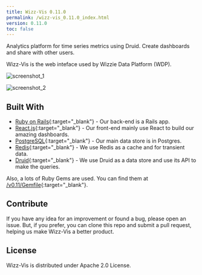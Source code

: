 ```yaml
---
title: Wizz-Vis 0.11.0
permalink: /wizz-vis_0.11.0_index.html
version: 0.11.0
toc: false
---
```


Analytics platform for time series metrics using Druid. Create dashboards and share with other users.

Wizz-Vis is the web inteface used by Wizzie Data Platform (WDP).

![screenshot_1](https://user-images.githubusercontent.com/748159/45296104-43175f00-b501-11e8-961b-c9d3b6b589bf.png)

![screenshot_2](https://user-images.githubusercontent.com/748159/45296126-562a2f00-b501-11e8-9bb7-0353401a5784.png)

## Built With
- [Ruby on Rails](https://github.com/rails/rails){:target="_blank"} - Our back-end is a Rails app.
- [React.js](https://reactjs.org/){:target="_blank"} - Our front-end mainly use React to build our amazing dashboards.
- [PostgreSQL](http://www.postgresql.org/){:target="_blank"} - Our main data store is in Postgres.
- [Redis](http://redis.io/){:target="_blank"} - We use Redis as a cache and for transient data.
- [Druid](http://druid.io/){:target="_blank"} - We use Druid as a data store and use its API to make the queries.

Also, a lots of Ruby Gems are used. You can find them at [/v0.11/Gemfile](https://github.com/wizzie-io/wizz-vis/blob/v0.11/Gemfile){:target="_blank"}.

## Contribute
If you have any idea for an improvement or found a bug, please open an issue. But, if you prefer, you can clone this repo and submit a pull request, helping us make Wizz-Vis a better product.

## License
Wizz-Vis is distributed under Apache 2.0 License.

